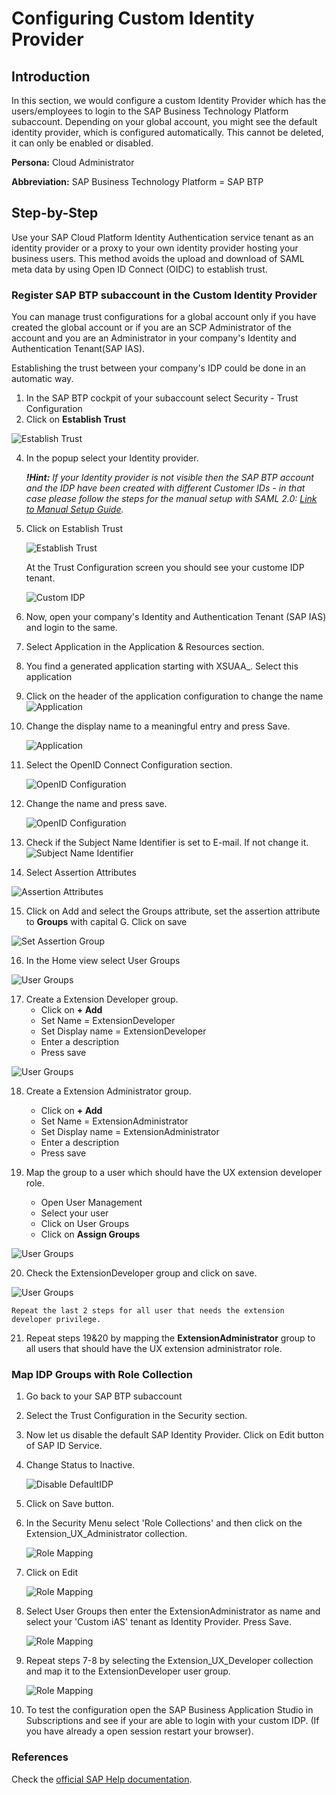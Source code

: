 # Configuring Custom Identity Provider

## Introduction

In this section, we would configure a custom Identity Provider which has the users/employees to login to the SAP Business Technology Platform subaccount.
Depending on your global account, you might see the default identity provider, which is configured automatically. This cannot be deleted, it can only be enabled or disabled. 

**Persona:** Cloud Administrator

**Abbreviation:** SAP Business Technology Platform = SAP BTP


## Step-by-Step

Use your SAP Cloud Platform Identity Authentication service tenant as an identity provider or a proxy to your own identity provider hosting your business users. This method avoids the upload and download of SAML meta data by using Open ID Connect (OIDC) to establish trust.

### Register SAP BTP subaccount in the Custom Identity Provider

You can manage trust configurations for a global account only if you have created the global account or if you are an SCP Administrator of the account and you are an Administrator in your company's Identity and Authentication Tenant(SAP IAS).

Establishing the trust between your company's IDP could be done in an automatic way.
1. In the  SAP BTP cockpit of your subaccount select Security - Trust Configuration 
2. Click on **Establish Trust**

![Establish Trust](./images/CustIDP_AutoTrust.png)

4. In the popup select your Identity provider.

   ***!Hint:** If your Identity provider is not visible then the SAP BTP account and the IDP have been created with different Customer IDs - in that case please follow the steps for the manual setup with SAML 2.0: [Link to Manual Setup Guide](./README.md).*

5. Click on Establish Trust

   ![Establish Trust](./images/CustIDP_EstablishTrust.png)

    At the Trust Configuration screen you should see your custome IDP tenant.

   ![Custom IDP](./images/CustIDP_Tenant.png)

6. Now, open your company's Identity and Authentication Tenant (SAP IAS) and login to the same.
7. Select Application in the Application & Resources section.
8. You find a generated application starting with XSUAA_. Select this application
9. Click on the header of the application configuration to change the name 
     ![Application](./images/CustIDP_AutoApplication.png)

10. Change the display name to a meaningful entry and press Save.
    
     ![Application](./images/CustIDP_changeApplicationName.png)

11. Select the OpenID Connect Configuration section.

    ![OpenID Configuration](./images/CustIDP_openId1.png)
12. Change the name and press save.


    ![OpenID Configuration](./images/CustIDP_openId.png)

13. Check if the Subject Name Identifier is set to E-mail. If not change it.
    ![Subject Name Identifier](./images/CustIDP_subjectName.png) 

14. Select Assertion Attributes
    
   ![Assertion Attributes](./images/CustIDP-addAssertion.png) 

15. Click on Add and select the Groups attribute, set the assertion attribute to **Groups** with capital G. Click on save
 
   ![Set Assertion Group](./images/CustIDP-addGroupAssertion.png)  

16. In the Home view select User Groups

   ![User Groups](./images/CustIDP-addGroups.png)

17. Create a Extension Developer group. 
    * Click on **+ Add**
    * Set Name = ExtensionDeveloper
    * Set Display name = ExtensionDeveloper
    * Enter a description
    * Press save

   ![User Groups](./images/CustIDP-addGroups2.png)


18.  Create a Extension Administrator group.     
     * Click on **+ Add**
     * Set Name = ExtensionAdministrator
     * Set Display name = ExtensionAdministrator
     * Enter a description
     * Press save
  
19. Map the group to a user which should have the UX extension developer role. 
    * Open User Management
    * Select your user  
    * Click on User Groups
    * Click on **Assign Groups**
   
   ![User Groups](./images/CustIDP-assertGroup.png)

20. Check the ExtensionDeveloper group and click on save.
   
   ![User Groups](./images/CustIDP-assertGroup2.png)

    Repeat the last 2 steps for all user that needs the extension developer privilege.

21. Repeat steps 19&20 by mapping the **ExtensionAdministrator** group to all users that should have the UX extension administrator role. 

### Map IDP Groups with Role Collection

1. Go back to your SAP BTP subaccount
2. Select the Trust Configuration in the Security section.
3. Now let us disable the default SAP Identity Provider. Click on Edit button of SAP ID Service.
4.  Change Status to Inactive.

    ![Disable DefaultIDP](./images/CustIDP-disableDefaultIDP.png)
5.  Click on Save button.

6. In the Security Menu select 'Role Collections' and then click on the Extension_UX_Administrator collection.
   
   ![Role Mapping](./images/CustIDP_RoleMapping1a.png)

7. Click on Edit

   ![Role Mapping](./images/CustIDP_RoleMapping2a.png)

8. Select User Groups then enter the ExtensionAdministrator as name and select your 'Custom iAS' tenant as Identity Provider. Press Save.

   ![Role Mapping](./images/CustIDP_RoleMapping3a.png)

9. Repeat steps 7-8 by selecting the Extension_UX_Developer collection and map it to the ExtensionDeveloper user group.

   ![Role Mapping](./images/CustIDP_RoleMapping4a.png)   

10. To test the configuration open the SAP Business Application Studio in Subscriptions and see if your are able to login with your custom IDP. (If you have already a open session restart your browser).


### References
Check the [official SAP Help documentation](https://help.sap.com/viewer/65de2977205c403bbc107264b8eccf4b/Cloud/en-US/161f8f0cfac64c4fa2d973bc5f08a894.html).
    


